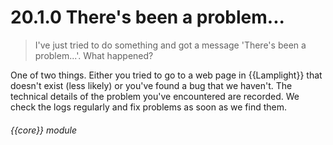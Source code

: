 # 20.1.0    There's been a problem...

> I've just tried to do something and got a message 'There's been a problem...'. What happened? 

One of two things. Either you tried to go to a web page in {{Lamplight}} that doesn't exist (less likely) or you've found a bug that we haven't. The technical details of the problem you've encountered are recorded. We check the logs regularly and fix problems as soon as we find them. 

###### {{core}} module

